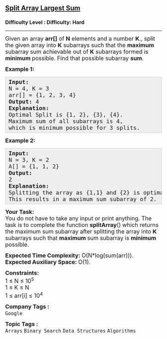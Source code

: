 <h2><a href="https://www.geeksforgeeks.org/problems/split-array-largest-sum--141634/1?page=1&company=Google&difficulty=Hard&status=unsolved,attempted&sortBy=submissions">Split Array Largest Sum</a></h2><h3>Difficulty Level : Difficulty: Hard</h3><hr><div class="problems_problem_content__Xm_eO"><p><span style="font-size: 18px;">Given an array <strong>arr[]</strong> of <strong>N</strong> elements and a number <strong>K</strong>., split the given array into <strong>K</strong> subarrays such that the <strong>maximum</strong> subarray sum achievable out of <strong>K</strong> subarrays formed is <strong>minimum </strong>possible. Find that possible subarray <strong>sum</strong>.</span></p>
<p><span style="font-size: 18px;"><strong>Example 1:</strong></span></p>
<pre style="background: #eee; border: 1px solid #ccc; padding: 5px 10px;"><span style="font-size: 18px;"><strong>Input:</strong><br>N = 4, K = 3<br>arr[] = {1, 2, 3, 4}<br><strong>Output: </strong>4<br><strong>Explanation:</strong><br>Optimal Split is {1, 2}, {3}, {4}.<br>Maximum sum of all subarrays is 4,<br>which is minimum possible for 3 splits.&nbsp;</span></pre>
<p><span style="font-size: 18px;"><strong>Example 2:</strong></span></p>
<pre style="background: #eee; border: 1px solid #ccc; padding: 5px 10px;"><span style="font-size: 18px;"><strong>Input:</strong><br>N = 3, K = 2<br>A[] = {1, 1, 2}<br><strong>Output:</strong><br>2<br><strong>Explanation:</strong><br>Splitting the array as {1,1} and {2} is optimal.<br>This results in a maximum sum subarray of 2.</span></pre>
<p><span style="font-size: 18px;"><strong>Your Task:</strong><br>You do not have to take any input or print anything. The task is to complete the function <strong>splitArray</strong>() which returns the maximum sum subarray after splitting the array into <strong>K</strong> subarrays such that <strong>maximum </strong>sum subarray is <strong>minimum </strong>possible.</span></p>
<p><span style="font-size: 18px;"><strong>Expected Time Complexity:&nbsp;</strong>O(N*log(sum(arr))).<br><strong>Expected Auxiliary Space:&nbsp;</strong>O(1).</span></p>
<p><span style="font-size: 18px;"><strong>Constraints:</strong><br>1 ≤ N ≤ 10<sup>5</sup><br>1 ≤ K ≤ N<br>1 ≤ arr[i] ≤ 10<sup>4</sup></span></p></div><p><span style=font-size:18px><strong>Company Tags : </strong><br><code>Google</code>&nbsp;<br><p><span style=font-size:18px><strong>Topic Tags : </strong><br><code>Arrays</code>&nbsp;<code>Binary Search</code>&nbsp;<code>Data Structures</code>&nbsp;<code>Algorithms</code>&nbsp;